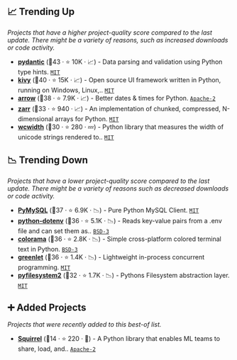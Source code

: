 ## 📈 Trending Up

_Projects that have a higher project-quality score compared to the last update. There might be a variety of reasons, such as increased downloads or code activity._

- <b><a href="https://github.com/samuelcolvin/pydantic">pydantic</a></b> (🥇43 ·  ⭐ 10K · 📈) - Data parsing and validation using Python type hints. <code><a href="http://bit.ly/34MBwT8">MIT</a></code>
- <b><a href="https://github.com/kivy/kivy">kivy</a></b> (🥇40 ·  ⭐ 15K · 📈) - Open source UI framework written in Python, running on Windows, Linux,.. <code><a href="http://bit.ly/34MBwT8">MIT</a></code>
- <b><a href="https://github.com/arrow-py/arrow">arrow</a></b> (🥇38 ·  ⭐ 7.9K · 📈) - Better dates & times for Python. <code><a href="http://bit.ly/3nYMfla">Apache-2</a></code>
- <b><a href="https://github.com/zarr-developers/zarr-python">zarr</a></b> (🥈33 ·  ⭐ 940 · 📈) - An implementation of chunked, compressed, N-dimensional arrays for Python. <code><a href="http://bit.ly/34MBwT8">MIT</a></code>
- <b><a href="https://github.com/jquast/wcwidth">wcwidth</a></b> (🥉30 ·  ⭐ 280 · 💤) - Python library that measures the width of unicode strings rendered to.. <code><a href="http://bit.ly/34MBwT8">MIT</a></code>

## 📉 Trending Down

_Projects that have a lower project-quality score compared to the last update. There might be a variety of reasons such as decreased downloads or code activity._

- <b><a href="https://github.com/PyMySQL/PyMySQL">PyMySQL</a></b> (🥈37 ·  ⭐ 6.9K · 📉) - Pure Python MySQL Client. <code><a href="http://bit.ly/34MBwT8">MIT</a></code>
- <b><a href="https://github.com/theskumar/python-dotenv">python-dotenv</a></b> (🥇36 ·  ⭐ 5.1K · 📉) - Reads key-value pairs from a .env file and can set them as.. <code><a href="http://bit.ly/3aKzpTv">BSD-3</a></code>
- <b><a href="https://github.com/tartley/colorama">colorama</a></b> (🥈36 ·  ⭐ 2.8K · 📉) - Simple cross-platform colored terminal text in Python. <code><a href="http://bit.ly/3aKzpTv">BSD-3</a></code>
- <b><a href="https://github.com/python-greenlet/greenlet">greenlet</a></b> (🥇36 ·  ⭐ 1.4K · 📉) - Lightweight in-process concurrent programming. <code><a href="http://bit.ly/34MBwT8">MIT</a></code>
- <b><a href="https://github.com/PyFilesystem/pyfilesystem2">pyfilesystem2</a></b> (🥈32 ·  ⭐ 1.7K · 📉) - Pythons Filesystem abstraction layer. <code><a href="http://bit.ly/34MBwT8">MIT</a></code>

## ➕ Added Projects

_Projects that were recently added to this best-of list._

- <b><a href="https://github.com/merantix-momentum/squirrel-core">Squirrel</a></b> (🥉14 ·  ⭐ 220 · 🐣) - A Python library that enables ML teams to share, load, and.. <code><a href="http://bit.ly/3nYMfla">Apache-2</a></code>

